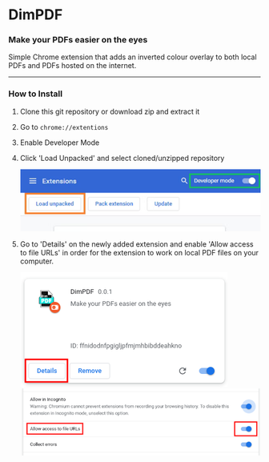 # DimPDF

### Make your PDFs easier on the eyes

Simple Chrome extension that adds an inverted colour overlay to both local PDFs and PDFs hosted on the internet.

---

### How to Install

1. Clone this git repository or download zip and extract it

2. Go to `chrome://extentions`

3. Enable Developer Mode

4. Click 'Load Unpacked' and select cloned/unzipped repository

    ![Step 3 and 4](/images/readme/step3.png)

5. Go to 'Details' on the newly added extension and enable 'Allow access to file URLs' in order for the extension to work on local PDF files on your computer.

    ![Step 5.1](/images/readme/step5.1.png)
    ![Step 5.2](/images/readme/step5.2.png)
